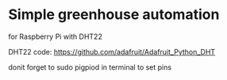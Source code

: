 # Simple greenhouse automation
 for Raspberry Pi with DHT22


DHT22 code: https://github.com/adafruit/Adafruit_Python_DHT

donit forget to sudo pigpiod in terminal to set pins 
